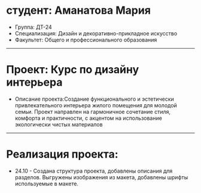 # студент: Аманатова Мария
- Группа: ДТ-24
- Специализация: Дизайн и декоративно-прикладное искусство 
- Факультет: Общего и профессионального образования
------
# Проект: Курс по дизайну интерьера
- Описание проекта:Создание функционального и эстетически привлекательного интерьера жилого помещения для молодой семьи. Проект направлен на гармоничное сочетание стиля, комфорта и практичности, с акцентом на использование экологически чистых материалов
-----
# Реализация проекта:
- 24.10 - Создана структура проекта, добавлены описания для разделов. Выгружены изображения из макета, добавлены шрифты используемые в макете.